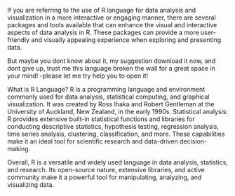 If you are referring to the use of R language for data analysis and visualization in a more interactive or engaging manner, there are several packages and tools available that can enhance the visual and interactive aspects of data analysis in R. These packages can provide a more user-friendly and visually appealing experience when exploring and presenting data.

But maybe you dont know about it, my suggestion download it now, and dont give up, trust me this language broken the wall for a great space in your mind!
-please let me try help you to open it!



What is R Language?
R is a programming language and environment commonly used for data analysis, statistical computing, and graphical visualization. It was created by Ross Ihaka and Robert Gentleman at the University of Auckland, New Zealand, in the early 1990s.
Statistical analysis: R provides extensive built-in statistical functions and libraries for conducting descriptive statistics, hypothesis testing, regression analysis, time series analysis, clustering, classification, and more. These capabilities make it an ideal tool for scientific research and data-driven decision-making.

Overall, R is a versatile and widely used language in data analysis, statistics, and research. Its open-source nature, extensive libraries, and active community make it a powerful tool for manipulating, analyzing, and visualizing data.

